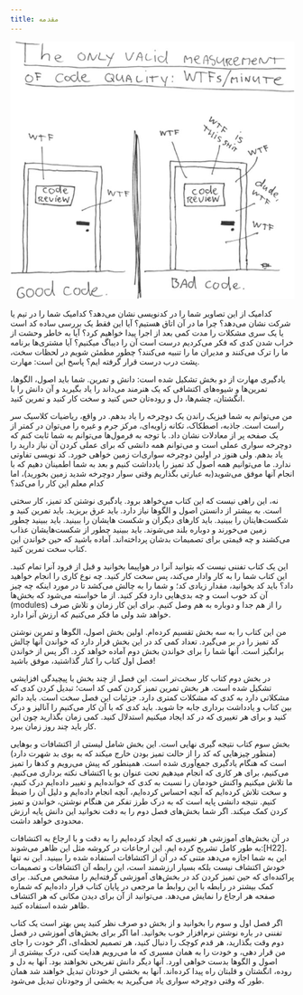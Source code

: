 ```yaml
---
title: مقدمه
---
```


<p align="center">
  <img src="/images/clean-code-1.png">
</p>


کدامیک از این تصاویر شما را در کدنویسی نشان می‌دهد؟ کدامیک شما را در تیم یا شرکت نشان می‌دهد؟ چرا ما در آن اتاق هستیم؟ آیا این فقط یک بررسی ساده کد است یا یک سری مشکلات را مدت کمی بعد از اجرا پیدا خواهیم کرد؟ آیا به خاطر وحشت از خراب شدن کدی که فکر می‌کردیم درست است آن را دیباگ میکنیم؟ آیا مشتری‌ها برنامه ما را ترک می‌کنند و مدیران ما را تنبیه می‌کنند؟ چطور مطمئن شویم در لحظات سخت، پشت درب درست قرار گرفته ایم؟ پاسخ این است: مهارت. 

یادگیری مهارت از دو بخش تشکیل شده است: دانش و تمرین. شما باید اصول، الگوها، تمرین‌ها و شیوه‌های اکتشافی که یک هنرمند می‌داند را یاد بگیرید و آن دانش را با انگشتان، چشم‌ها، دل و روده‌تان حس کنید و سخت کار کنید و تمرین کنید. 

من می‌توانم به شما فیزیک راندن یک دوچرخه را یاد بدهم. در واقع، ریاضیات کلاسیک سر راست است. جاذبه، اصطکاک، تکانه زاویه‌ای، مرکز جرم و غیره را می‌توان در کمتر از یک صفحه پر از معادلات نشان داد. با توجه به فرمول‌ها می‌توانم به شما ثابت کنم که دوچرخه سواری عملی است و می‌توانم همه دانشی که برای عملی کردن آن نیاز دارید را یاد بدهم. ولی هنوز در اولین دوچرخه سواری‌ات زمین خواهی خورد. کد نویسی تفاوتی ندارد. ما می‌توانیم همه اصول کد تمیز را یادداشت کنیم و بعد به شما اطمینان دهیم که با انجام آنها موفق می‌شوید\(به عبارتی بگذاریم وقتی سوار دوچرخه شدید زمین بخورید\)، اما کدام معلم این کار را می‌کند؟

 نه، این راهی نیست که این کتاب می‌خواهد برود. یادگیری نوشتن کد تمیز، کار سختی است.  به بیشتر از دانستن اصول و الگوها نیاز دارد. باید عرق بریزید. باید تمرین کنید و شکست‌هایتان را ببینید. باید کارهای دیگران و شکست هایشان را ببینید. باید ببینید چطور زمین می‌خورند و دوباره بلند می‌شوند. باید ببینید چطور از شکست‌هایشان عذاب می‌کشند و چه قیمتی برای تصمیمات بدشان پرداخته‌اند. آماده باشید که حین خواندن این کتاب سخت تمرین کنید. 

این یک کتاب تفننی نیست که بتوانید آنرا در هواپیما بخوانید و قبل از فرود آنرا تمام کنید. این کتاب شما را به کار وادار می‌کند، پس سخت کار کنید. چه نوع کاری را انجام خواهید داد؟ باید کد بخوانید، مقدار زیادی کد؛ و شما را به چالش می‌کشد تا در مورد اینکه چه چیز آن کد خوب است و چه بدی‌هایی دارد فکر کنید. از ما خواسته می‌شود که بخش‌ها \(modules\) را از هم جدا و دوباره به هم وصل کنیم. برای این کار زمان و تلاش صرف خواهد شد ولی ما فکر می‌کنیم که ارزش آنرا دارد. 

من این کتاب را به سه بخش تقسیم کرده‌ام. اولین بخش اصول، الگوها و تمرین نوشتن کد تمیز را در بر می‌گیرد. تعداد کمی کد در این بخش قرار دارد که خواندن آنها چالش برانگیز است. آنها شما را برای خواندن بخش دوم آماده خواهد کرد. اگر پس از خواندن فصل اول کتاب را کنار گذاشتید، موفق باشید! 

در بخش دوم کتاب کار سخت‌تر است. این فصل از چند بخش با پیچیدگی افزایشی تشکیل شده است. هر بخش تمرین تمیز کردن کمی کد است؛ تبدیل کردن کدی که مشکلاتی دارد به کدی که مشکلات کمتری دارد. جزئیات این فصل سخت است. باید دائم بین کتاب و یادداشت برداری جابه جا شوید. باید کدی که با آن کار می‌کنیم را آنالیز و درک کنید و برای هر تغییری که در کد ایجاد میکنیم استدلال کنید. کمی زمان بگذارید چون این کار باید چند روز زمان ببرد. 

بخش سوم کتاب نتیجه گیری نهایی است. این بخش شامل لیستی از اکتشافات و بوهایی \(منظور چیزهایی که کد را از حالت تمیز بودن خارج میکند که به بوی بد شهرت دارد\) است که هنگام یادگیری جمع‌آوری شده است. همینطور که پیش می‌رویم و کدها را تمیز می‌کنیم، برای هر کاری که انجام میدهیم تحت عنوان بو یا اکتشاف نکته برداری می‌کنیم. ما تلاش میکنیم واکنش خودمان را نسبت به کدی که خوانده‌ایم و تغییر داده‌ایم درک کنیم، و سخت تلاش کرده‌ایم که آنچه احساس کرده‌ایم، آنچه انجام داده‌ایم و دلیل آن را ضبط کنیم. نتیجه دانشی پایه است که به درک طرز تفکر من هنگام نوشتن، خواندن و تمیز کردن کمک میکند. اگر شما بخش‌های فصل دوم را به دقت نخوانید این دانش پایه ارزش محدودی خواهد داشت. 

در آن بخش‌های آموزشی هر تغییری که ایجاد کرده‌ایم را به دقت و با ارجاع به اکتشافات به طور کامل تشریح کرده ایم. این ارجاعات در کروشه مثل این ظاهر می‌شوند:\[H22\]. این به شما اجازه می‌دهد متنی که در آن از اکتشافات استفاده شده را ببینید. این نه تنها خودش اکتشاف نیست بلکه بسیار ارزشمند است، این رابطه آن اکتشافات و تصمیمات پراکنده‌ای که حین تمیز کردن کد در بخش‌های آموزشی گرفته‌ایم را مشخص می‌کند. برای کمک بیشتر در رابطه با این روابط ما مرجعی در پایان کتاب قرار داده‌ایم که شماره صفحه هر ارجاع را نمایش می‌دهد. می‌توانید از آن برای دیدن مکانی که هر اکتشاف ظاهر شده استفاده کنید. 

اگر فصل اول و سوم را بخوانید و از بخش دو صرف نظر کنید پس بهتر است یک کتاب تفننی در باره نوشتن نرم‌افزار خوب بخوانید. اما اگر برای بخش‌های آموزشی در فصل دوم وقت بگذارید، هر قدم کوچک را دنبال کنید، هر تصمیم لحظه‌ای، اگر خودت را جای من قرار دهی، و خودت را به همان مسیری که ما می‌رویم هدایت کنی، درک بیشتری از اصول و الگوها بدست خواهی اورد. آنها دیگر دانش تفریحی نخواهند بود. آنها به دل و روده، انگشتان و قلبتان راه پیدا کرده‌اند. آنها به بخشی از خودتان تبدیل خواهند شد همان طور که وقتی دوچرخه سواری یاد می‌گیرید به بخشی از وجودتان تبدیل می‌شود.
